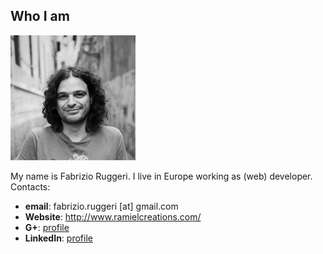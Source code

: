 ## Who I am
<img src="img/fabri-3avatar.jpg" alt="Fabrizio's picture" class="picture" />

My name is Fabrizio Ruggeri. I live in Europe working as (web) developer.
Contacts:
 - **email**: fabrizio.ruggeri [at] gmail.com
 - **Website**: <http://www.ramielcreations.com/>
 - **G+**: [profile](https://plus.google.com/+FabrizioRuggeri/)
 - **LinkedIn**: [profile](https://www.linkedin.com/in/fabrizioruggeri)